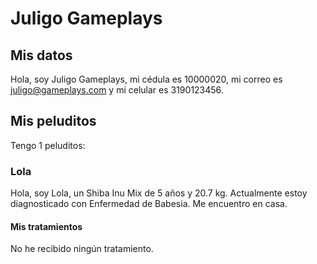 # Juligo Gameplays

## Mis datos

Hola, soy Juligo Gameplays, mi cédula es 10000020, mi correo es juligo@gameplays.com y mi celular es 3190123456.

## Mis peluditos

Tengo 1 peluditos:

### Lola

Hola, soy Lola, un Shiba Inu Mix de 5 años y 20.7 kg.
Actualmente estoy diagnosticado con Enfermedad de Babesia.
Me encuentro en casa.

#### Mis tratamientos

No he recibido ningún tratamiento.

